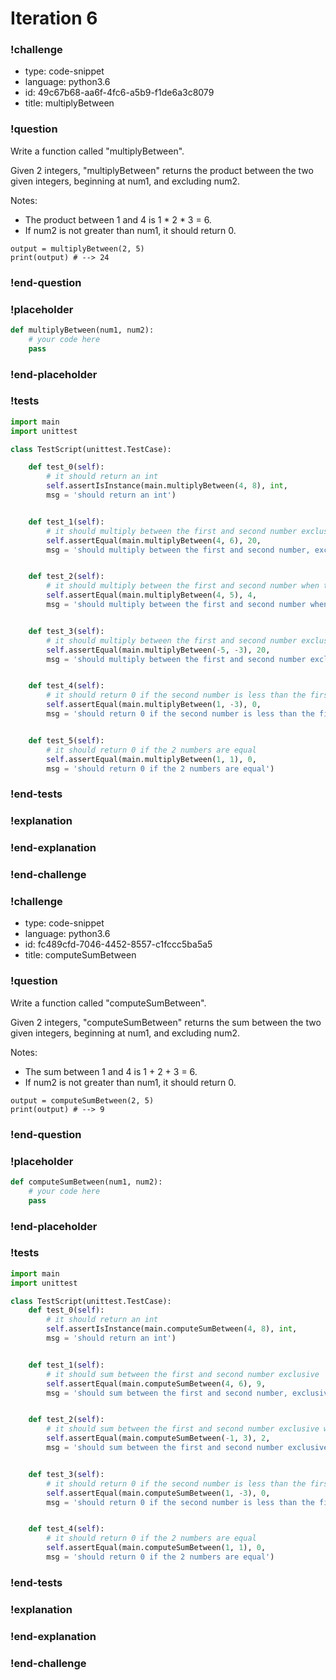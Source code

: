 # Iteration 6

### !challenge

* type: code-snippet
* language: python3.6
* id: 49c67b68-aa6f-4fc6-a5b9-f1de6a3c8079
* title: multiplyBetween

### !question

Write a function called "multiplyBetween".

Given 2 integers, "multiplyBetween" returns the product between the two given integers, beginning at num1, and excluding num2.

Notes:
* The product between 1 and 4 is 1 * 2 * 3 = 6.
* If num2 is not greater than num1, it should return 0.
```
output = multiplyBetween(2, 5)
print(output) # --> 24
```

### !end-question

### !placeholder

```python
def multiplyBetween(num1, num2):
    # your code here
    pass


```

### !end-placeholder

### !tests

```python
import main
import unittest

class TestScript(unittest.TestCase):

    def test_0(self):
        # it should return an int
        self.assertIsInstance(main.multiplyBetween(4, 8), int,
        msg = 'should return an int')


    def test_1(self):
        # it should multiply between the first and second number exclusive
        self.assertEqual(main.multiplyBetween(4, 6), 20,
        msg = 'should multiply between the first and second number, exclusive')


    def test_2(self):
        # it should multiply between the first and second number when they are one number apart
        self.assertEqual(main.multiplyBetween(4, 5), 4,
        msg = 'should multiply between the first and second number when they are one number apart')


    def test_3(self):
        # it should multiply between the first and second number exclusive with negatives
        self.assertEqual(main.multiplyBetween(-5, -3), 20,
        msg = 'should multiply between the first and second number exclusive with negatives')


    def test_4(self):
        # it should return 0 if the second number is less than the first
        self.assertEqual(main.multiplyBetween(1, -3), 0,
        msg = 'should return 0 if the second number is less than the first')


    def test_5(self):
        # it should return 0 if the 2 numbers are equal
        self.assertEqual(main.multiplyBetween(1, 1), 0,
        msg = 'should return 0 if the 2 numbers are equal')


```
### !end-tests

### !explanation

### !end-explanation

### !end-challenge

### !challenge

* type: code-snippet
* language: python3.6
* id: fc489cfd-7046-4452-8557-c1fccc5ba5a5
* title: computeSumBetween

### !question

Write a function called "computeSumBetween".

Given 2 integers, "computeSumBetween" returns the sum between the two given integers, beginning at num1, and excluding num2.

Notes:
* The sum between 1 and 4 is 1 + 2 + 3 = 6.
* If num2 is not greater than num1, it should return 0.
```
output = computeSumBetween(2, 5)
print(output) # --> 9
```

### !end-question

### !placeholder

```python
def computeSumBetween(num1, num2):
    # your code here
    pass


```

### !end-placeholder

### !tests

```python
import main
import unittest

class TestScript(unittest.TestCase):
    def test_0(self):
        # it should return an int
        self.assertIsInstance(main.computeSumBetween(4, 8), int,
        msg = 'should return an int')


    def test_1(self):
        # it should sum between the first and second number exclusive
        self.assertEqual(main.computeSumBetween(4, 6), 9,
        msg = 'should sum between the first and second number, exclusive')


    def test_2(self):
        # it should sum between the first and second number exclusive with negatives
        self.assertEqual(main.computeSumBetween(-1, 3), 2,
        msg = 'should sum between the first and second number exclusive with negatives')


    def test_3(self):
        # it should return 0 if the second number is less than the first
        self.assertEqual(main.computeSumBetween(1, -3), 0,
        msg = 'should return 0 if the second number is less than the first')


    def test_4(self):
        # it should return 0 if the 2 numbers are equal
        self.assertEqual(main.computeSumBetween(1, 1), 0,
        msg = 'should return 0 if the 2 numbers are equal')

```

### !end-tests

### !explanation

### !end-explanation

### !end-challenge

